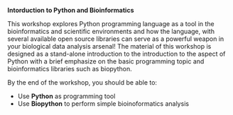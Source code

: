 <B>Intorduction to Python and Bioinformatics</B>

This workshop explores Python programming language as a tool in the 
bioinformatics and scientific environments and how the language, with several available 
open source libraries can serve as a powerful weapon in your biological data 
analysis arsenal!
The material of this workshop is designed as a stand-alone introduction to the introduction to the 
aspect of Python with a brief emphasize on the basic programming topic and bioinformatics libraries such as 
biopython.

By the end of the workshop, you should be able to:
<ul>
  <li>Use <b>Python</b> as programming tool</li>
  <li>Use <b>Biopython</b> to perform simple bioinoformatics analysis</li>
</ul>
